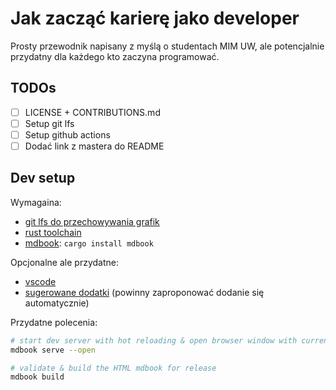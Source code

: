 # Jak zacząć karierę jako developer

Prosty przewodnik napisany z myślą o studentach MIM UW, ale potencjalnie przydatny dla
każdego kto zaczyna programować.

## TODOs

- [ ] LICENSE + CONTRIBUTIONS.md
- [ ] Setup git lfs
- [ ] Setup github actions
- [ ] Dodać link z mastera do README

## Dev setup

Wymagaina:

- [git lfs do przechowywania grafik](https://git-lfs.github.com/)
- [rust toolchain](https://rustup.rs/)
- [mdbook](http://rust-lang.github.io/mdBook/): `cargo install mdbook`

Opcjonalne ale przydatne:

- [vscode](https://code.visualstudio.com/)
- [sugerowane dodatki](.vscode/extensions.json) (powinny zaproponować dodanie się
  automatycznie)

Przydatne polecenia:

```bash
# start dev server with hot reloading & open browser window with current version
mdbook serve --open

# validate & build the HTML mdbook for release
mdbook build
```
